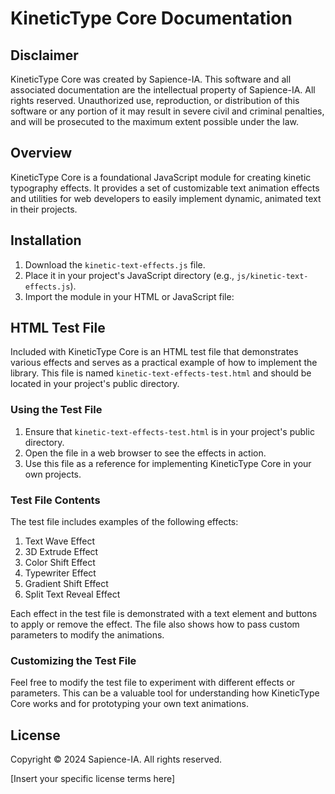 # KineticType Core Documentation

## Disclaimer

KineticType Core was created by Sapience-IA. This software and all associated documentation are the intellectual property of Sapience-IA. All rights reserved. Unauthorized use, reproduction, or distribution of this software or any portion of it may result in severe civil and criminal penalties, and will be prosecuted to the maximum extent possible under the law.

## Overview

KineticType Core is a foundational JavaScript module for creating kinetic typography effects. It provides a set of customizable text animation effects and utilities for web developers to easily implement dynamic, animated text in their projects.

## Installation

1. Download the `kinetic-text-effects.js` file.
2. Place it in your project's JavaScript directory (e.g., `js/kinetic-text-effects.js`).
3. Import the module in your HTML or JavaScript file:

## HTML Test File

Included with KineticType Core is an HTML test file that demonstrates various effects and serves as a practical example of how to implement the library. This file is named `kinetic-text-effects-test.html` and should be located in your project's public directory.

### Using the Test File

1. Ensure that `kinetic-text-effects-test.html` is in your project's public directory.
2. Open the file in a web browser to see the effects in action.
3. Use this file as a reference for implementing KineticType Core in your own projects.

### Test File Contents

The test file includes examples of the following effects:

1. Text Wave Effect
2. 3D Extrude Effect
3. Color Shift Effect
4. Typewriter Effect
5. Gradient Shift Effect
6. Split Text Reveal Effect

Each effect in the test file is demonstrated with a text element and buttons to apply or remove the effect. The file also shows how to pass custom parameters to modify the animations.

### Customizing the Test File

Feel free to modify the test file to experiment with different effects or parameters. This can be a valuable tool for understanding how KineticType Core works and for prototyping your own text animations.

## License

Copyright © 2024 Sapience-IA. All rights reserved.

[Insert your specific license terms here]
